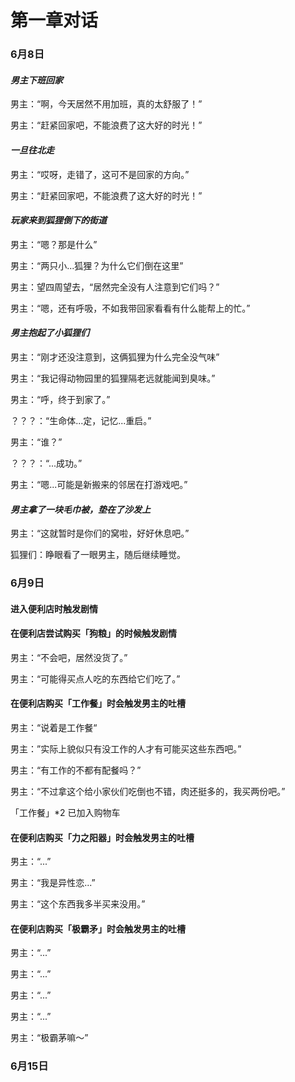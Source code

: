 # 第一章对话

### 6月8日

#### *男主下班回家*

男主：“啊，今天居然不用加班，真的太舒服了！”

男主：“赶紧回家吧，不能浪费了这大好的时光！”

#### *一旦往北走*

男主：“哎呀，走错了，这可不是回家的方向。”

男主：“赶紧回家吧，不能浪费了这大好的时光！”

#### *玩家来到狐狸倒下的街道*

男主：“嗯？那是什么”

男主：“两只小...狐狸？为什么它们倒在这里”

男主：望四周望去，“居然完全没有人注意到它们吗？”

男主：“嗯，还有呼吸，不如我带回家看看有什么能帮上的忙。”

#### *男主抱起了小狐狸们*

男主：“刚才还没注意到，这俩狐狸为什么完全没气味”

男主：“我记得动物园里的狐狸隔老远就能闻到臭味。”

男主：“呼，终于到家了。”

？？？：“生命体...定，记忆...重启。”

男主：“谁？”

？？？：“...成功。”

男主：“嗯...可能是新搬来的邻居在打游戏吧。”

#### *男主拿了一块毛巾被，垫在了沙发上*

男主：“这就暂时是你们的窝啦，好好休息吧。”

狐狸们：睁眼看了一眼男主，随后继续睡觉。

### 6月9日

#### 进入便利店时触发剧情



#### 在便利店尝试购买「狗粮」的时候触发剧情
男主：“不会吧，居然没货了。”

男主：“可能得买点人吃的东西给它们吃了。”

#### 在便利店购买「工作餐」时会触发男主的吐槽
男主：“说着是工作餐“

男主：”实际上貌似只有没工作的人才有可能买这些东西吧。”

男主：“有工作的不都有配餐吗？”

男主：“不过拿这个给小家伙们吃倒也不错，肉还挺多的，我买两份吧。”

「工作餐」*2 已加入购物车

#### 在便利店购买「力之阳器」时会触发男主的吐槽
男主：“...”

男主：“我是异性恋...”

男主：“这个东西我多半买来没用。”

#### 在便利店购买「极霸矛」时会触发男主的吐槽

男主：“...”

男主：“...”

男主：“...”

男主：“...”

男主：“极霸茅嘛～”

### 6月15日